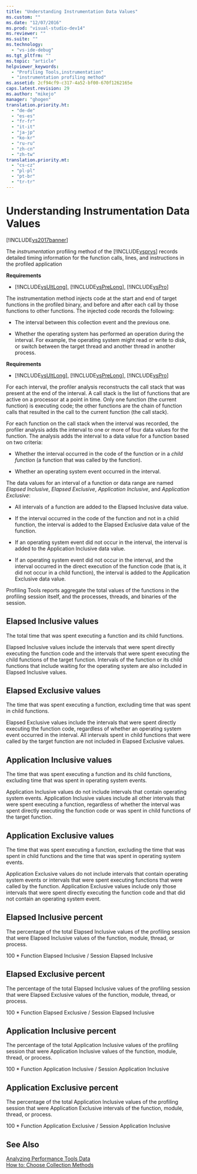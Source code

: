 ```yaml
---
title: "Understanding Instrumentation Data Values"
ms.custom: ""
ms.date: "12/07/2016"
ms.prod: "visual-studio-dev14"
ms.reviewer: ""
ms.suite: ""
ms.technology: 
  - "vs-ide-debug"
ms.tgt_pltfrm: ""
ms.topic: "article"
helpviewer_keywords: 
  - "Profiling Tools,instrumentation"
  - "instrumentation profiling method"
ms.assetid: 2cf94cf9-c317-4a52-bf00-670f1262165e
caps.latest.revision: 29
ms.author: "mikejo"
manager: "ghogen"
translation.priority.ht: 
  - "de-de"
  - "es-es"
  - "fr-fr"
  - "it-it"
  - "ja-jp"
  - "ko-kr"
  - "ru-ru"
  - "zh-cn"
  - "zh-tw"
translation.priority.mt: 
  - "cs-cz"
  - "pl-pl"
  - "pt-br"
  - "tr-tr"
---
```

# Understanding Instrumentation Data Values
[!INCLUDE[vs2017banner](../code-quality/includes/vs2017banner.md)]

The *instrumentation* profiling method of the [!INCLUDE[vsprvs](../code-quality/includes/vsprvs_md.md)] records detailed timing information for the function calls, lines, and instructions in the profiled application  
  
 **Requirements**  
  
-   [!INCLUDE[vsUltLong](../code-quality/includes/vsultlong_md.md)], [!INCLUDE[vsPreLong](../code-quality/includes/vsprelong_md.md)], [!INCLUDE[vsPro](../code-quality/includes/vspro_md.md)]  
  
 The instrumentation method injects code at the start and end of target functions in the profiled binary, and before and after each call by those functions to other functions. The injected code records the following:  
  
-   The interval between this collection event and the previous one.  
  
-   Whether the operating system has performed an operation during the interval. For example, the operating system might read or write to disk, or switch between the target thread and another thread in another process.  
  
 **Requirements**  
  
-   [!INCLUDE[vsUltLong](../code-quality/includes/vsultlong_md.md)], [!INCLUDE[vsPreLong](../code-quality/includes/vsprelong_md.md)], [!INCLUDE[vsPro](../code-quality/includes/vspro_md.md)]  
  
 For each interval, the profiler analysis reconstructs the call stack that was present at the end of the interval. A call stack is the list of functions that are active on a processor at a point in time. Only one function (the current function) is executing code; the other functions are the chain of function calls that resulted in the call to the current function (the call stack).  
  
 For each function on the call stack when the interval was recorded, the profiler analysis adds the interval to one or more of four data values for the function. The analysis adds the interval to a data value for a function based on two criteria:  
  
-   Whether the interval occurred in the code of the function or in a *child function* (a function that was called by the function).  
  
-   Whether an operating system event occurred in the interval.  
  
 The data values for an interval of a function or data range are named *Elapsed Inclusive*, *Elapsed Exclusive*, *Application Inclusive*, and *Application Exclusive*:  
  
-   All intervals of a function are added to the Elapsed Inclusive data value.  
  
-   If the interval occurred in the code of the function and not in a child function, the interval is added to the Elapsed Exclusive data value of the function.  
  
-   If an operating system event did not occur in the interval, the interval is added to the Application Inclusive data value.  
  
-   If an operating system event did not occur in the interval, and the interval occurred in the direct execution of the function code (that is, it did not occur in a child function), the interval is added to the Application Exclusive data value.  
  
 Profiling Tools reports aggregate the total values of the functions in the profiling session itself, and the processes, threads, and binaries of the session.  
  
## Elapsed Inclusive values  
 The total time that was spent executing a function and its child functions.  
  
 Elapsed Inclusive values include the intervals that were spent directly executing the function code and the intervals that were spent executing the child functions of the target function. Intervals of the function or its child functions that include waiting for the operating system are also included in Elapsed Inclusive values.  
  
## Elapsed Exclusive values  
 The time that was spent executing a function, excluding time that was spent in child functions.  
  
 Elapsed Exclusive values include the intervals that were spent directly executing the function code, regardless of whether an operating system event occurred in the interval. All intervals spent in child functions that were called by the target function are not included in Elapsed Exclusive values.  
  
## Application Inclusive values  
 The time that was spent executing a function and its child functions, excluding time that was spent in operating system events.  
  
 Application Inclusive values do not include intervals that contain operating system events. Application Inclusive values include all other intervals that were spent executing a function, regardless of whether the interval was spent directly executing the function code or was spent in child functions of the target function.  
  
## Application Exclusive values  
 The time that was spent executing a function, excluding the time that was spent in child functions and the time that was spent in operating system events.  
  
 Application Exclusive values do not include intervals that contain operating system events or intervals that were spent executing functions that were called by the function. Application Exclusive values include only those intervals that were spent directly executing the function code and that did not contain an operating system event.  
  
## Elapsed Inclusive percent  
 The percentage of the total Elapsed Inclusive values of the profiling session that were Elapsed Inclusive values of the function, module, thread, or process.  
  
 100 * Function Elapsed Inclusive / Session Elapsed Inclusive  
  
## Elapsed Exclusive percent  
 The percentage of the total Elapsed Inclusive values of the profiling session that were Elapsed Exclusive values of the function, module, thread, or process.  
  
 100 * Function Elapsed Exclusive / Session Elapsed Inclusive  
  
## Application Inclusive percent  
 The percentage of the total Application Inclusive values of the profiling session that were Application Inclusive values of the function, module, thread, or process.  
  
 100 * Function Application Inclusive / Session Application Inclusive  
  
## Application Exclusive percent  
 The percentage of the total Application Inclusive values of the profiling session that were Application Exclusive intervals of the function, module, thread, or process.  
  
 100 * Function Application Exclusive / Session Application Inclusive  
  
## See Also  
 [Analyzing Performance Tools Data](../profiling/analyzing-performance-tools-data.md)   
 [How to: Choose Collection Methods](../profiling/how-to--choose-collection-methods.md)